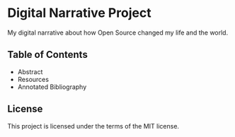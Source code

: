 # Digital Narrative Project

My digital narrative about how Open Source changed my life and the world.

## Table of Contents

* Abstract
* Resources
* Annotated Bibliography

## License

This project is licensed under the terms of the MIT license.